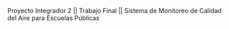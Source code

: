 Proyecto Integrador 2 || Trabajo Final || Sistema de Monitoreo de Calidad del Aire para Escuelas Públicas

